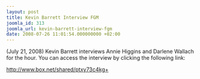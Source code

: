 ```yaml
---
layout: post
title: Kevin Barrett Interview FGM
joomla_id: 313
joomla_url: kevin-barrett-interview-fgm
date: 2008-07-26 11:01:54.000000000 +02:00
---
```

(July 21, 2008) Kevin Barrett interviews Annie Higgins and Darlene Wallach for the hour. You can access the interview by clicking the following link:<p><a href="http://www.box.net/shared/ptxy73c4kg+">http://www.box.net/shared/ptxy73c4kg+</a></p>
